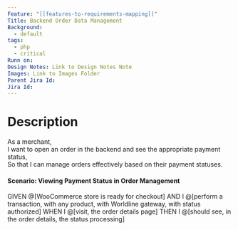 ```yaml
---
Feature: "[[features-to-requirements-mapping]]"
Title: Backend Order Data Management
Background:
  - default
tags:
  - php
  - critical
Runn on: 
Design Notes: Link to Design Notes Note
Images: Link to Images Folder
Parent Jira Id: 
Jira Id: 
---
```


# Description

As a merchant,  
I want to open an order in the backend and see the appropriate payment status,  
So that I can manage orders effectively based on their payment statuses.

#### Scenario: Viewing Payment Status in Order Management

GIVEN @[WooCommerce store is ready for checkout]
AND I @[perform a transaction, with any product, with Worldline gateway, with status authorized]
WHEN I @[visit, the order details page]
THEN I @[should see, in the order details, the status processing]
